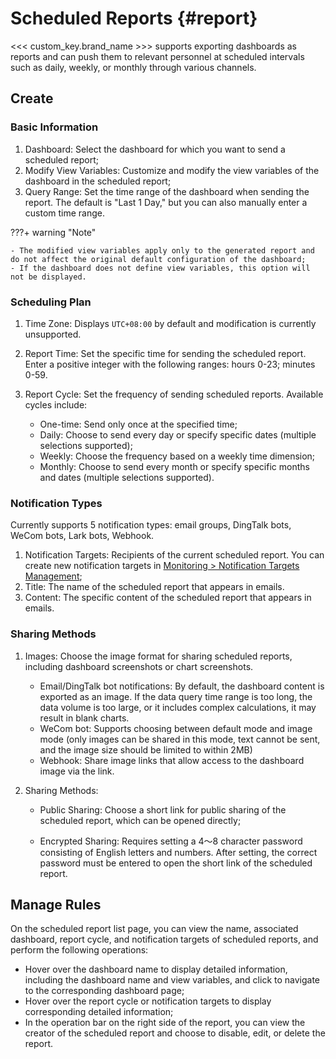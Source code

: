 # Scheduled Reports {#report}

<<< custom_key.brand_name >>> supports exporting dashboards as reports and can push them to relevant personnel at scheduled intervals such as daily, weekly, or monthly through various channels.


## Create

### Basic Information

1. Dashboard: Select the dashboard for which you want to send a scheduled report;    
2. Modify View Variables: Customize and modify the view variables of the dashboard in the scheduled report;
3. Query Range: Set the time range of the dashboard when sending the report. The default is "Last 1 Day," but you can also manually enter a custom time range.      

???+ warning "Note"

    - The modified view variables apply only to the generated report and do not affect the original default configuration of the dashboard;
    - If the dashboard does not define view variables, this option will not be displayed.

### Scheduling Plan

1. Time Zone: Displays `UTC+08:00` by default and modification is currently unsupported.               
2. Report Time: Set the specific time for sending the scheduled report. Enter a positive integer with the following ranges: hours 0-23; minutes 0-59.               
3. Report Cycle: Set the frequency of sending scheduled reports. Available cycles include:

    - One-time: Send only once at the specified time;
    - Daily: Choose to send every day or specify specific dates (multiple selections supported);
    - Weekly: Choose the frequency based on a weekly time dimension;
    - Monthly: Choose to send every month or specify specific months and dates (multiple selections supported).              

### Notification Types

Currently supports 5 notification types: email groups, DingTalk bots, WeCom bots, Lark bots, Webhook.

1. Notification Targets: Recipients of the current scheduled report. You can create new notification targets in [Monitoring > Notification Targets Management](../monitoring/notify-target.md);               
2. Title: The name of the scheduled report that appears in emails.               
3. Content: The specific content of the scheduled report that appears in emails.               


### Sharing Methods

1. Images: Choose the image format for sharing scheduled reports, including dashboard screenshots or chart screenshots.
        
    - Email/DingTalk bot notifications: By default, the dashboard content is exported as an image. If the data query time range is too long, the data volume is too large, or it includes complex calculations, it may result in blank charts.
    - WeCom bot: Supports choosing between default mode and image mode (only images can be shared in this mode, text cannot be sent, and the image size should be limited to within 2MB)
    - Webhook: Share image links that allow access to the dashboard image via the link.

2. Sharing Methods:

    - Public Sharing: Choose a short link for public sharing of the scheduled report, which can be opened directly;

    - Encrypted Sharing: Requires setting a 4～8 character password consisting of English letters and numbers. After setting, the correct password must be entered to open the short link of the scheduled report.



## Manage Rules

On the scheduled report list page, you can view the name, associated dashboard, report cycle, and notification targets of scheduled reports, and perform the following operations:

- Hover over the dashboard name to display detailed information, including the dashboard name and view variables, and click to navigate to the corresponding dashboard page;
- Hover over the report cycle or notification targets to display corresponding detailed information;
- In the operation bar on the right side of the report, you can view the creator of the scheduled report and choose to disable, edit, or delete the report.